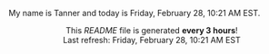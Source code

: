 My name is Tanner and today is Friday, February 28, 10:21 AM EST.

<p align="center">This <i>README</i> file is generated <b>every 3 hours</b>!</br>Last refresh: Friday, February 28, 10:21 AM EST<br /></p>
